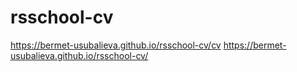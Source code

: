 # rsschool-cv
https://bermet-usubalieva.github.io/rsschool-cv/cv
https://bermet-usubalieva.github.io/rsschool-cv/